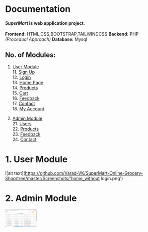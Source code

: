 # Documentation

#### *SuperMart* is web application project.

 **Frontend:** HTML,CSS,BOOTSTRAP,TAILWINDCSS
 **Backend:** PHP *(Procedual Approach)*
 **Database:** Mysql

 ## No. of Modules:
 1. [User Module](#1-User-Module)  
    11. [Sign Up](#11-Sign-Up)  
    12. [Login](#12-Login)  
    13. [Home Page](#13-Home-Page)  
    14. [Products](#14-Products)  
    15. [Cart](#15-Cart)  
    16. [Feedback](#16-Feedback)  
    17. [Contact](#17-Contact)  
    18. [My Account](#18-My-Account)  

 2. [Admin Module](#2-Admin-Module)  
    21. [Users](#21-Users)  
    22. [Products](#22-Products)  
    23. [Feedback](#23-Feedback)  
    24. [Contact](#24-Contact)  

# 1. User Module
![alt text](https://github.com/Varad-VK/SuperMart-Online-Grocery-Shop/tree/master/Screenshots/'home_without login.png')


# 2. Admin Module
<img src="./screenshots/products_details_admin.png" width="20%">



